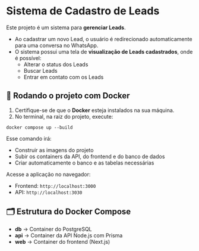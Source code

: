 
<body>

  <h1>Sistema de Cadastro de Leads</h1>

  <p>Este projeto é um sistema para <strong>gerenciar Leads</strong>.</p>

  <ul>
    <li>Ao cadastrar um novo Lead, o usuário é redirecionado automaticamente para uma conversa no WhatsApp.</li>
    <li>O sistema possui uma tela de <strong>visualização de Leads cadastrados</strong>, onde é possível:
      <ul>
        <li>Alterar o status dos Leads</li>
        <li>Buscar Leads</li>
        <li>Entrar em contato com os Leads</li>
      </ul>
    </li>
  </ul>

  <h2>🚀 Rodando o projeto com Docker</h2>

  <ol>
    <li>Certifique-se de que o <strong>Docker</strong> esteja instalados na sua máquina.</li>
    <li>No terminal, na raiz do projeto, execute:</li>
  </ol>

  <pre><code>docker compose up --build</code></pre>

  <div class="note">
    <p>Esse comando irá:</p>
    <ul>
      <li>Construir as imagens do projeto</li>
      <li>Subir os containers da API, do frontend e do banco de dados</li>
      <li>Criar automaticamente o banco e as tabelas necessárias</li>
    </ul>
  </div>

  <p>Acesse a aplicação no navegador:</p>
  <ul>
    <li>Frontend: <code>http://localhost:3000</code></li>
    <li>API: <code>http://localhost:3030</code></li>
  </ul>

  <h2>🗂 Estrutura do Docker Compose</h2>
  <ul>
    <li><strong>db</strong> → Container do PostgreSQL</li>
    <li><strong>api</strong> → Container da API Node.js com Prisma</li>
    <li><strong>web</strong> → Container do frontend (Next.js)</li>
  </ul>

</body>
